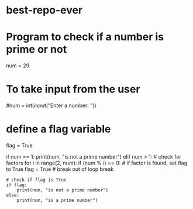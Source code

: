 # best-repo-ever
# Program to check if a number is prime or not

num = 29

# To take input from the user
#num = int(input("Enter a number: "))

# define a flag variable
flag = True

if num == 1:
    print(num, "is not a prime number")
elif num > 1:
    # check for factors
    for i in range(2, num):
        if (num % i) == 0:
            # if factor is found, set flag to True
            flag = True
            # break out of loop
            break

    # check if flag is True
    if flag:
        print(num, "is not a prime number")
    else:
        print(num, "is a prime number")